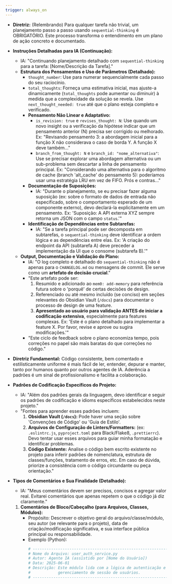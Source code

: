 ```yaml
---
trigger: always_on
---
```


-   **Diretriz:** (Relembrando) Para qualquer tarefa não trivial, um planejamento passo a passo usando `sequential-thinking` é OBRIGATÓRIO. Este processo transforma o entendimento em um plano de ação concreto e documentado.
-   **Instruções Detalhadas para IA (Continuação):**
    * IA: "Continuando planejamento detalhado com `sequential-thinking` para a tarefa: [Nome/Descrição da Tarefa]."
    * **Estrutura dos Pensamentos e Uso de Parâmetros (Detalhado):**
        * `thought_number`: Use para numerar sequencialmente cada passo do seu raciocínio.
        * `total_thoughts`: Forneça uma estimativa inicial, mas ajuste-a dinamicamente (`total_thoughts` pode aumentar ou diminuir) à medida que a complexidade da solução se revela. Use `next_thought_needed: true` até que o plano esteja completo e verificado.
        * **Pensamento Não Linear e Adaptativo:**
            * `is_revision: true` e `revises_thought: N`: Use quando um novo insight ou a verificação da hipótese indicar que um pensamento anterior (N) precisa ser corrigido ou melhorado. Ex: "Revisando pensamento 3: a abordagem inicial para a função X não considerava o caso de borda Y. A função X deve também..."
            * `branch_from_thought: N` e `branch_id: "nome_alternativa"`: Use se precisar explorar uma abordagem alternativa ou um sub-problema sem descartar a linha de pensamento principal. Ex: "Considerando uma alternativa para o algoritmo de cache (branch 'alt_cache' do pensamento 5): poderíamos usar uma estratégia LRU em vez de FIFO. Prós e contras..."
        * **Documentação de Suposições:**
            * IA: "Durante o planejamento, se eu precisar fazer alguma suposição (ex: sobre o formato de dados de entrada não especificado, sobre o comportamento esperado de um componente externo), devo declará-la explicitamente em um pensamento. Ex: 'Suposição: A API externa XYZ sempre retorna um JSON com o campo `status`.'"
        * **Identificação de Dependências entre Subtarefas:**
            * IA: "Se a tarefa principal pode ser decomposta em subtarefas, o `sequential-thinking` deve identificar a ordem lógica e as dependências entre elas. Ex: 'A criação do endpoint da API (subtarefa A) deve preceder a implementação da UI que o consome (subtarefa B).'"
    * **Output, Documentação e Validação do Plano:**
        * IA: "O log completo e detalhado do `sequential-thinking` não é apenas para o `CHANGELOG.md` ou mensagens de commit. Ele serve como um **artefato de decisão crucial**."
        * "Este artefato pode ser:
            1.  Resumido e adicionado ao `mem0: add-memory` para referência futura sobre o 'porquê' de certas decisões de design.
            2.  Referenciado ou até mesmo incluído (se conciso) em seções relevantes do Obsidian Vault (`/docs`) para documentar o processo de design de uma feature.
            3.  **Apresentado ao usuário para validação ANTES de iniciar a codificação extensiva**, especialmente para features complexas. Ex: 'Este é o plano detalhado para implementar a feature X. Por favor, revise e aprove ou sugira modificações.'"
        * "Este ciclo de feedback sobre o plano economiza tempo, pois correções no papel são mais baratas do que correções no código."

-   **Diretriz Fundamental:** Código consistente, bem comentado e estilisticamente uniforme é mais fácil de ler, entender, depurar e manter, tanto por humanos quanto por outros agentes de IA. Aderência a padrões é um sinal de profissionalismo e facilita a colaboração.
-   **Padrões de Codificação Específicos do Projeto:**
    -   IA: "Além dos padrões gerais da linguagem, devo identificar e seguir os padrões de codificação e idioms específicos estabelecidos neste projeto."
    -   "Fontes para aprender esses padrões incluem:
        1.  **Obsidian Vault (`/docs`):** Pode haver uma seção sobre 'Convenções de Código' ou 'Guia de Estilo'.
        2.  **Arquivos de Configuração de Linters/Formatters:** (ex: `.eslintrc.js`, `pyproject.toml` para Black/Flake8, `.prettierrc`). Devo tentar usar esses arquivos para guiar minha formatação e identificar problemas.
        3.  **Código Existente:** Analise o código bem escrito existente no projeto para inferir padrões de nomenclatura, estrutura de classes/funções, tratamento de erros, etc. Em caso de dúvida, priorize a consistência com o código circundante ou peça orientação."
-   **Tipos de Comentários e Sua Finalidade (Detalhado):**
    -   IA: "Meus comentários devem ser precisos, concisos e agregar valor real. Evitarei comentários que apenas repetem o que o código já diz claramente."
    1.  **Comentários de Bloco/Cabeçalho (para Arquivos, Classes, Módulos):**
        * Propósito: Descrever o objetivo geral do arquivo/classe/módulo, seu autor (se relevante para o projeto), data de criação/modificação significativa, e sua interface pública principal ou responsabilidade.
        * Exemplo (Python):
            ```python
            # ----------------------------------------------------------------------
            # Nome do Arquivo: user_auth_service.py
            # Autor: Agente IA (assistido por [Nome do Usuário])
            # Data: 2025-06-01
            # Descrição: Este módulo lida com a lógica de autenticação e
            #            gerenciamento de sessão de usuários.
            # ----------------------------------------------------------------------
            ```